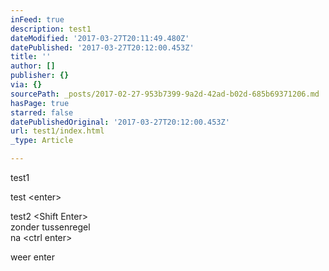 ```yaml
---
inFeed: true
description: test1
dateModified: '2017-03-27T20:11:49.480Z'
datePublished: '2017-03-27T20:12:00.453Z'
title: ''
author: []
publisher: {}
via: {}
sourcePath: _posts/2017-02-27-953b7399-9a2d-42ad-b02d-685b69371206.md
hasPage: true
starred: false
datePublishedOriginal: '2017-03-27T20:12:00.453Z'
url: test1/index.html
_type: Article

---
```

test1

test <enter\>

test2 <Shift Enter\>  
zonder tussenregel  
na <ctrl enter\>

weer enter